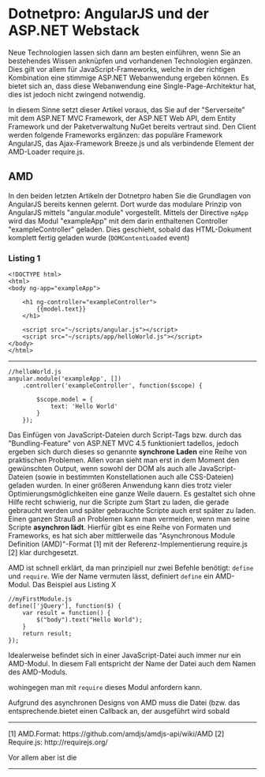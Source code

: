# Dotnetpro: AngularJS und der ASP.NET Webstack

Neue Technologien lassen sich dann am besten einführen, wenn Sie an bestehendes Wissen anknüpfen und vorhandenen Technologien ergänzen. Dies gilt vor allem für JavaScript-Frameworks, welche in der richtigen Kombination eine stimmige ASP.NET Webanwendung ergeben können. Es bietet sich an, dass diese Webanwendung eine Single-Page-Architektur hat, dies ist jedoch nicht zwingend notwendig.

In diesem Sinne setzt dieser Artikel voraus, das Sie auf der "Serverseite" mit dem ASP.NET MVC Framework, der ASP.NET Web API, dem Entity Framework und der Paketverwaltung NuGet bereits vertraut sind. Den Client werden folgende Frameworks ergänzen: das populäre Framework AngularJS, das Ajax-Framework Breeze.js und als verbindende Element der AMD-Loader require.js.

## AMD
In den beiden letzten Artikeln der Dotnetpro haben Sie die Grundlagen von AngularJS bereits kennen gelernt. Dort wurde das modulare Prinzip von AngularJS mittels "angular.module" vorgestellt. Mittels der Directive `ngApp` wird das Modul "exampleApp"  mit dem darin enthaltenen Controller "exampleController" geladen. Dies geschieht, sobald das HTML-Dokument komplett fertig geladen wurde (`DOMContentLoaded` event) 

### Listing 1
```
<!DOCTYPE html>
<html>
<body ng-app="exampleApp">

    <h1 ng-controller="exampleController">
        {{model.text}}
    </h1>

    <script src="~/scripts/angular.js"></script>
    <script src="~/scripts/app/helloWorld.js"></script>
</body>
</html>
```
---
```
//helloWorld.js
angular.module('exampleApp', [])
    .controller('exampleController', function($scope) {

        $scope.model = {
            text: 'Hello World'
        }
    });

```

Das Einfügen von JavaScript-Dateien durch Script-Tags bzw. durch das "Bundling-Feature" von ASP.NET MVC 4.5 funktioniert tadellos, jedoch ergeben sich durch dieses so genannte **synchrone Laden** eine Reihe von praktischen Problemen. Allen voran sieht man erst in dem Moment den gewünschten Output, wenn sowohl der DOM als auch alle JavaScript-Dateien (sowie in bestimmten Konstellationen auch alle CSS-Dateien) geladen wurden. In einer größeren Anwendung kann dies trotz vieler Optimierungsmöglichkeiten eine ganze Weile dauern. Es gestaltet sich ohne Hilfe recht schwierig, nur die Scripte zum Start zu laden, die gerade gebraucht werden und später gebrauchte Scripte auch erst später zu laden. Einen ganzen Strauß an Problemen kann man vermeiden, wenn man seine Scripte **asynchron lädt**. Hierfür gibt es eine Reihe von Formaten und Frameworks, es hat sich aber mittlerweile das "Asynchronous Module Definition (AMD)"-Format [1] mit der Referenz-Implementierung require.js [2] klar durchgesetzt.

AMD ist schnell erklärt, da man prinzipiell nur zwei Befehle benötigt: `define` und `require`. Wie der Name vermuten lässt, definiert `define` ein AMD-Modul. Das Beispiel aus Listing X
```
//myFirstModule.js
define(['jQuery'], function($) {
    var result = function() {
        $("body").text("Hello World");
    }
    return result;
});

```
Idealerweise befindet sich in einer JavaScript-Datei auch immer nur ein AMD-Modul. In diesem Fall entspricht der Name der Datei auch dem Namen des AMD-Moduls.


wohingegen man mit `require` dieses Modul anfordern kann. 


Aufgrund des asynchronen Designs von AMD muss die Datei (bzw. das entsprechende.bietet einen Callback an, der ausgeführt wird sobald  




<hr>
[1] AMD.Format: https://github.com/amdjs/amdjs-api/wiki/AMD
[2] Require.js: http://requirejs.org/




Vor allem aber ist die



<hr>
